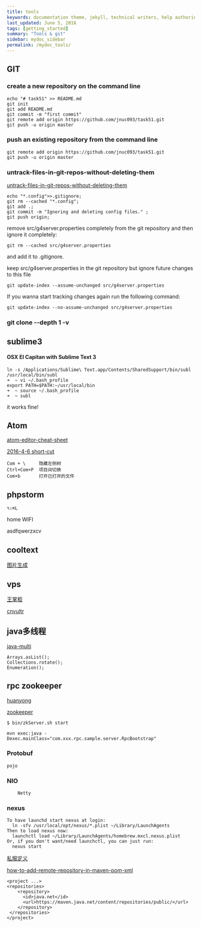```yaml
---
title: tools
keywords: documentation theme, jekyll, technical writers, help authoring tools, hat replacements
last_updated: June 5, 2016
tags: [getting_started]
summary: "Tools & git"
sidebar: mydoc_sidebar
permalink: /mydoc_tools/
---
```



## GIT

### create a new repository on the command line

	echo "# task51" >> README.md
	git init
	git add README.md
	git commit -m "first commit"
	git remote add origin https://github.com/jnuc093/task51.git
	git push -u origin master

### push an existing repository from the command line

	git remote add origin https://github.com/jnuc093/task51.git
	git push -u origin master

### untrack-files-in-git-repos-without-deleting-them

[untrack-files-in-git-repos-without-deleting-them](http://www.arlocarreon.com/blog/git/untrack-files-in-git-repos-without-deleting-them/)

	echo "*.config">>.gitignore;
	git rm --cached "*.config";
	git add .;
	git commit -m "Ignoring and deleting config files." ;
	git push origin;

remove src/g4server.properties completely from the git repository and then ignore it completely:

	git rm --cached src/g4server.properties

and add it to .gitignore.

keep src/g4server.properties in the git repository but ignore future changes to this file

	git update-index --assume-unchanged src/g4server.properties

If you wanna start tracking changes again run the following command:

	git update-index --no-assume-unchanged src/g4server.properties
	
### git clone --depth 1 -v 
		

## sublime3

#### OSX El Capitan with Sublime Text 3

    ln -s /Applications/Sublime\ Text.app/Contents/SharedSupport/bin/subl /usr/local/bin/subl
    ➜  ~ vi ~/.bash_profile
    export PATH=$PATH:~/usr/local/bin
    ➜  ~ source ~/.bash_profile
    ➜  ~ subl

  it works fine!


## Atom

[atom-editor-cheat-sheet](http://sweetme.at/2014/03/10/atom-editor-cheat-sheet/)

[2016-4-6 short-cut](https://gist.github.com/chrissimpkins/5bf5686bae86b8129bee)

    Com + \     隐藏左侧树
    Ctrl+Com+P  项目间切换
    Com+b       打开已打开的文件

## phpstorm

    ⌥⇧⌘L

home WIFI

  asdfqwerzxcv

## cooltext

[图片生成](https://cooltext.com/)

[]()

## vps
[王掌柜](http://since1989.org/contact)

[cnvultr](http://www.cnvultr.com/)

## java多线程

[java-multi](http://www.runoob.com/java/java-multithreading.html)

	Arrays.asList();
	Collections.rotate();
	Enumeration();

## rpc zookeeper

[huanyong](http://my.oschina.net/huangyong/blog/361751)

[zookeeper](http://www.tutorialspoint.com/zookeeper/zookeeper_fundamentals.htm)

	$ bin/zkServer.sh start

	mvn exec:java -Dexec.mainClass="com.xxx.rpc.sample.server.RpcBootstrap"

### Protobuf

	pojo

### NIO

		Netty

### nexus

	To have launchd start nexus at login:
	  ln -sfv /usr/local/opt/nexus/*.plist ~/Library/LaunchAgents
	Then to load nexus now:
	  launchctl load ~/Library/LaunchAgents/homebrew.mxcl.nexus.plist
	Or, if you don't want/need launchctl, you can just run:
	  nexus start

[私服定义](http://my.oschina.net/lujianing/blog/297128)		

[how-to-add-remote-repository-in-maven-pom-xml](https://www.mkyong.com/maven/how-to-add-remote-repository-in-maven-pom-xml/)

    <project ...>
    <repositories>
        <repository>
          <id>java.net</id>
          <url>https://maven.java.net/content/repositories/public/</url>
        </repository>
     </repositories>
    </project>

